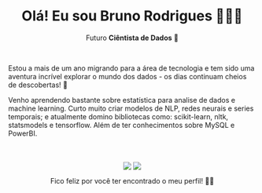 <div align="center">
  <h1> Olá! Eu sou Bruno Rodrigues 🙋🏻‍♂️ </h1>
  
Futuro **Ciêntista de Dados** 🎲
  
  <div align="left">
    <br>
    <p>Estou a mais de um ano migrando para a área de tecnologia e tem sido uma aventura incrível explorar o mundo dos dados - os dias continuam cheios de descobertas! 🤯</p>
    Venho aprendendo bastante sobre estatística para analise de dados e machine learning. Curto muito criar modelos de NLP, redes neurais e series temporais; e atualmente domino bibliotecas como: scikit-learn, nltk, statsmodels e tensorflow. Além de ter conhecimentos sobre MySQL e PowerBI.
    
  </div>
  
</div>

<div align="center">
  <br><br>

  
  <a href = "mailto:brunorb.dev@gmail.com"><img align="center" src="https://img.shields.io/badge/-Gmail-%23333?style=for-the-badge&logo=gmail&logoColor=white" target="_blank"></a>
  <a href = "www.linkedin.com/in/bruno-datascience" target="_blank"><img align="center" src="https://img.shields.io/badge/-LinkedIn-%230077B5?style=for-the-badge&logo=linkedin&logoColor=white" target="_blank"></a>
  
  Fico feliz por você ter encontrado o meu perfil! 👋😁
 
</div>
